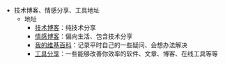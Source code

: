 * 技术博客、情感分享、工具地址
	* 地址
		* [技术博客](https://github.com/maozhenggang/technical-backup-sharing/issues)：纯技术分享
		* [情感博客](http://dothis.pw/)：偏向生活、包含技术分享
		* [我的维基百科](https://github.com/maozhenggang/technical-backup-sharing/wiki)：记录平时自己的一些疑问、会想办法解决
		* [工具分享](https://github.com/maozhenggang/monkey-cheats)：一些能够改善你效率的软件、文章、博客、在线工具等等


